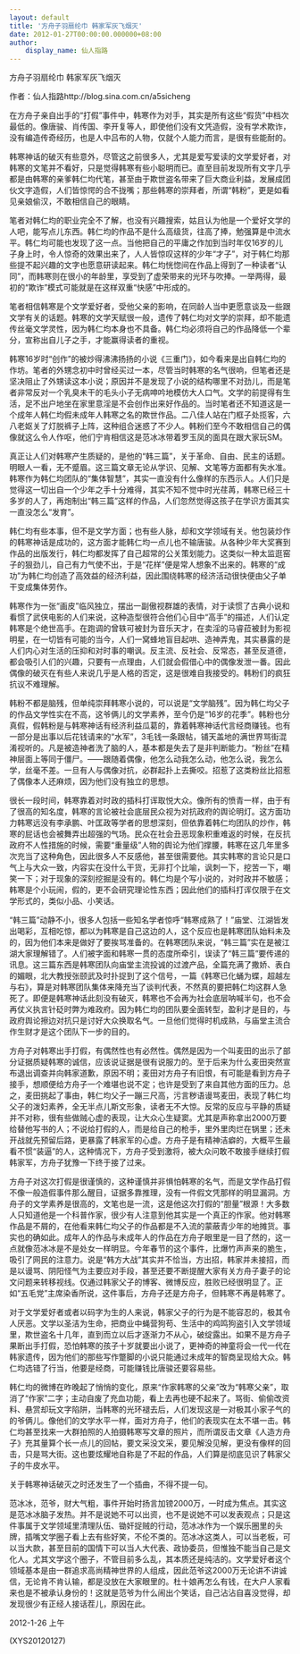 ```yaml
---
layout: default
title: '方舟子羽扇纶巾 韩家军灰飞烟灭'
date: 2012-01-27T00:00:00.000000+08:00
author:
    display_name: 仙人指路
---
```


方舟子羽扇纶巾 韩家军灰飞烟灭

作者：仙人指路http://blog.sina.com.cn/a5sicheng

在方舟子亲自出手的“打假”事件中，韩寒作为对手，其实是所有这些“假货”中档次最低的。像唐骏、肖传国、李开复等人，即使他们没有文凭造假，没有学术欺诈，没有编造传奇经历，也是人中吕布的人物，仅就个人能力而言，是很有些能耐的。

韩寒神话的破灭有些意外，尽管这之前很多人，尤其是爱写爱读的文学爱好者，对韩寒的文笔并不看好，只是觉得韩寒有些小聪明而已。直至目前发现所有文字几乎都是由韩寒的亲爹韩仁均代笔，甚至由于欺世盗名带来了巨大商业利益，发展成团伙文字造假，人们皆惊愕的合不拢嘴；那些韩寒的崇拜者，所谓“韩粉”，更是如看见亲娘偷汉，不敢相信自己的眼睛。

笔者对韩仁均的职业完全不了解，也没有兴趣搜索，姑且认为他是一个爱好文学的人吧，能写点儿东西。韩仁均的作品不是什么高级货，往高了捧，勉强算是中流水平。韩仁均可能也发现了这一点。当他把自己的平庸之作加到当时年仅16岁的儿子身上时，令人惊奇的效果出来了，人人皆惊叹这样的少年“才子”，对于韩仁均那些提不起兴趣的文字也愿意研读起来。韩仁均恍惚间在作品上得到了一种读者“认同”，而韩寒则在很小的年龄里，享受到了虚荣带来的光环与吹捧。一举两得，最初的“欺诈”模式可能就是在这样双重“快感”中形成的。

笔者相信韩寒是个文学爱好者，受他父亲的影响，在同龄人当中更愿意谈及一些跟文学有关的话题。韩寒的文学天赋很一般，遗传了韩仁均对文学的崇拜，却不能遗传丝毫文学灵性，因为韩仁均本身也不具备。韩仁均必须将自己的作品降低一个辈分，宣称出自儿子之手，才能赢得读者的重视。

韩寒16岁时“创作”的被炒得沸沸扬扬的小说《三重门》，如今看来是出自韩仁均的作坊。笔者的外甥念初中时曾经买过一本，尽管当时韩寒的名气很响，但笔者还是坚决阻止了外甥读这本小说；原因并不是发现了小说的结构哪里不对劲儿，而是笔者非常反对一个乳臭未干的毛头小子无病呻吟地模仿大人口气。文学的前提得有生活，足不出户地坐在家里意淫是不会创作出来好作品的。当时笔者还不知道这是一个成年人韩仁均假未成年人韩寒之名的欺世作品。二八佳人站在门框子处揽客，六八老妪关了灯脱裤子上阵，这种组合迷惑了不少人。韩粉们至今不敢相信自己的偶像就这么令人作呕，他们宁肯相信这是范冰冰带着罗玉凤的面具在跟大家玩SM。

真正让人们对韩寒产生质疑的，是他的“韩三篇”，关于革命、自由、民主的话题。明眼人一看，无不蹙眉。这三篇文章无论从学识、见解、文笔等方面都有失水准。韩寒作为韩仁均团队的“集体智慧”，其实一直没有什么像样的东西示人。人们只是觉得这一切出自一个少年之手十分难得，其实不知不觉中时光荏苒，韩寒已经三十多岁的人了，再炮制出“韩三篇”这样的作品，人们忽然觉得这孩子在学识方面其实一直没怎么“发育”。

韩仁均有些本事，但不是文学方面；也有些人脉，却和文学领域有关。他包装炒作的韩寒神话是成功的，这方面才能韩仁均一点儿也不输唐骏。从各种少年大奖赛到作品的出版发行，韩仁均都发挥了自己超常的公关策划能力。这类似一种太监逛窑子的狠劲儿，自己有力气使不出，于是“花样”便是常人想象不出来的。韩寒的“成功”为韩仁均创造了高效益的经济利益，因此围绕韩寒的经济活动很快便由父子单干变成集体劳作。

韩寒作为一张“画皮”临风独立，摆出一副傲视群雄的表情，对于读惯了古典小说和看惯了武侠电影的人们来说，这种造型很符合他们心目中“高手”的描述，人们认定韩寒是个绝世高手。在跑调的曾轶可被封为音乐天才，在卖淫的马睿菈被封为影视明星，在一切皆有可能的当今，人们一窝蜂地盲目起哄、造神弄鬼，其实暴露的是人们内心对生活的压抑和对时事的嘲讽。反主流、反社会、反常态，甚至反道德，都会吸引人们的兴趣，只要有一点理由，人们就会假借心中的偶像发泄一番。因此偶像的破灭在有些人来说几乎是人格的否定，这是很难自我接受的。韩粉们的疯狂抗议不难理解。

韩粉不都是脑残，但单纯崇拜韩寒小说的，可以说是“文学脑残”。因为韩仁均父子的作品文学性实在不高，这爷俩儿的文学素养，至今仍是“16岁的花季”。韩粉也分真假，假韩粉是与韩寒神话有经济利益瓜葛的，靠着韩寒神话代言经商赚钱。也有一部分是出事以后花钱请来的“水军”，3毛钱一条跟帖，铺天盖地的满世界骂街混淆视听的。凡是被造神者洗了脑的人，基本都是失去了是非判断能力。“粉丝”在精神层面上等同于僵尸。——跟随着偶像，他怎么动我怎么动，他怎么说，我怎么学，丝毫不差。一旦有人与偶像对抗，必群起扑上去撕咬。招惹了这类粉丝比招惹了偶像本人还麻烦，因为他们没有独立的思想。

很长一段时间，韩寒靠着对时政的插科打诨取悦大众。像所有的愤青一样，由于有了很高的知名度，韩寒的言论被社会底层民众视为对抗政府的舆论明灯。这方面功力韩寒远没有李承鹏、叶匡政等学者的思想深刻，但依靠着韩仁均团队的炒作，韩寒的屁话也会被舞弄出超强的气场。民众在社会丑恶现象积重难返的时候，在反抗政府不人性措施的时候，需要“重量级”人物的舆论为他们撑腰，韩寒在这几年里多次充当了这种角色，因此很多人不反感他，甚至很需要他。其实韩寒的言论只是口气上与大众一致，内容实在没什么干货，无非打个比喻，讽刺一下，挖苦一下，嘲笑一下；对于现象的深刻挖掘是没有的。韩仁均是个写小说的，对时政并不敏感；韩寒是个小玩闹，假的，更不会研究理论性东西；因此他们的插科打诨仅限于在文学形式的，类似小品、小笑话。

“韩三篇”动静不小，很多人包括一些知名学者惊呼“韩寒成熟了！”庙堂、江湖皆发出喝彩，互相吃惊，都以为韩寒是自己这边的人，这个反应也是韩寒团队始料未及的，因为他们本来是做好了要挨骂准备的。在韩寒团队来说，“韩三篇”实在是被江湖大家理解错了。人们被字面和韩寒一贯的态度所牵引，误读了“韩三篇”要传递的讯息。这三篇东西是韩寒团队向庙堂主流投诚的过渡产品，全篇充满了撒娇、表白的媚眼，北大教授张颐武及时扑捉到了这个信号，一篇《韩寒已化蛹为蝶，超越左与右》，算是对韩寒团队集体来降充当了谈判代表，不然真的要把韩仁均这群人急死了。即便是韩寒神话此刻没有破灭，韩寒也不会再为社会底层呐喊半句，也不会再仗义执言针砭时弊为难政府。因为韩仁均的团队要全面转型，盈利才是目的，与政府舆论擦边对抗只是讨好大众换取名气。一旦他们觉得时机成熟，与庙堂主流合作生财才是这个团队下一步的目的。

方舟子对韩寒出手打假，有偶然性也有必然性。偶然是因为一个叫麦田的出示了部分证据质疑韩寒的诚信，应该说证据是很有说服力的。至于后来为什么麦田突然宣布退出调查并向韩家道歉，原因不明；麦田对方舟子有旧恨，有可能是看到方舟子接手，想顺便给方舟子一个难堪也说不定；也许是受到了来自其他方面的压力。总之，麦田挑起了事由，韩仁均父子一蹦三尺高，污言秽语谩骂麦田，表现了韩仁均父子的泼妇素养，全无半点儿斯文形象，读者无不大惊。反常的反应与平静的质疑并不对称，很有些做贼心虚的表现，让大众心生疑窦。尤其是声称拿出2000万要给替他写书的人；不说给打假的人，而是给自己的枪手，里外里肉烂在锅里；还未开战就先预留后路，更暴露了韩家军的心虚。方舟子是有精神洁癖的，大概平生最看不惯“装逼”的人，这种情况下，方舟子受到激将，被大众问敢不敢接手继续打假韩家军，方舟子犹豫一下终于接了过来。

方舟子对这次打假是很谨慎的，这种谨慎并非惧怕韩寒的名气，而是文学作品打假不像一般造假事件那么醒目，证据多靠推理，没有一件假文凭那样的明显漏洞。方舟子的文学素养是很高的，文笔也是一流，这是他这次打假的“胆量”根源！大多数人只知道他是一个科普作家，很少有人注意到他其实是一个真正的作家。他对韩寒作品是不屑的，在他看来韩仁均父子的作品都是不入流的蒙蔽青少年的地摊货。事实也的确如此。成年人的作品与未成年人的作品在方舟子眼里是一目了然的，这一点就像范冰冰是不是处女一样明显。今年春节的这个事件，比爆竹声声来的脆生，吸引了网民的注意力。说是“韩方大战”其实并不恰当，方出招，韩家并未接招，而是以谩骂、阴阳怪气为主要应对手段，甚至还要不断提醒大家有关方舟子妻子的论文问题来转移视线。仅通过韩家父子的博客、微博反应，胜败已经很明显了。正如“五毛党”主席染香所说，这件事后，方舟子还是方舟子，但韩寒不再是韩寒了。

对于文学爱好者或者以码字为生的人来说，韩家父子的行为是不能容忍的，极其令人厌恶。文学以圣洁为生命，把商业中蝇营狗苟、生活中的鸡鸣狗盗引入文学领域里，欺世盗名十几年，直到而立以后才逐渐力不从心，破绽露出。如果不是方舟子果断出手打假，恐怕韩寒的孩子十岁就要出小说了，更神奇的神童将会一代一代在韩家遗传，因为他们的那些写作蹩脚的小说只能通过未成年的智商呈现给大众。韩仁均选错了行当，他要是经商，可能赚钱比唐骏还要容易些。

韩仁均的微博在昨晚起了悄悄的变化，原来“作家韩寒的父亲”改为“韩寒父亲”，取消了“作家”二字；主动自废了充血功能，看上去再也硬不起来了。骂街、偷偷改资料、悬赏却玩文字陷阱，当韩寒的光环褪去后，人们发现这是一对极其小家子气的的爷俩儿。像他们的文学水平一样，面对方舟子，他们的表现实在太不堪一击。韩仁均甚至找来一大群拍照的人拍摄韩寒写文章的照片，而所谓反击文章《人造方舟子》充其量算个长一点儿的回帖，要文采没文采，要见解没见解，更没有像样的回击，只是骂大街。这也要炫耀地自称是了不起的作品，人们算是彻底见识了韩家父子的牛皮水平。

关于韩寒神话破灭之时还发生了一个插曲，不得不提一句。

范冰冰，范爷，财大气粗，事件开始时扬言加镑2000万，一时成为焦点。其实这是范冰冰脑子发热。并不是说她不可以出资，也不是说她不可以发表观点；只是这件事属于文学领域里清理队伍、锄奸捉贼的行动，范冰冰作为一个娱乐圈里的头牌，插嘴文学圈子看上去有些好笑，不伦不类的。范冰冰这类人，可以当老板，可以当大款，甚至目前的国情下可以当人大代表、政协委员，但惟独不能当自己是文化人。尤其文学这个圈子，不管目前多么乱，其本质还是纯洁的。文学爱好者这个领域基本是由一群追求高尚精神世界的人组成，因此范爷这2000万无论讲不讲诚信，无论肯不肯认输，都是没放在大家眼里的。杜十娘再怎么有钱，在大户人家看来也是不被承认身份的！这就是范爷为什么闹出个笑话，自己沾沾自喜没觉得，却发现很少有正经人接话茬儿，原因在此。

2012-1-26 上午

(XYS20120127)

